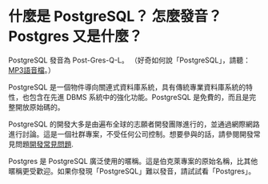 # 什麼是 PostgreSQL？ 怎麼發音？Postgres 又是什麼？

PostgreSQL 發音為 Post-Gres-Q-L。 （好奇如何說「PostgreSQL」，請聽：[MP3語音檔](http://www.postgresql.org/files/postgresql.mp3)。）

PostgreSQL 是一個物件導向關連式資料庫系統，具有傳統專業資料庫系統的特性，也包含在先進 DBMS 系統中的強化功能。PostgreSQL 是免費的，而且是完整開放原始碼的。

PostgreSQL 的開發大多是由遍布全球的志願者開發團隊進行的，並通過網際網路進行討論。這是一個社群專案，不受任何公司控制。想要參與的話，請參閱開發常見問題[開發常見問題](https://wiki.postgresql.org/wiki/Developer_FAQ).

Postgres 是 PostgreSQL 廣泛使用的暱稱。這是伯克萊專案的原始名稱，比其他暱稱更受歡迎。如果你發現「PostgreSQL」難以發音，請試試看「Postgres」。

